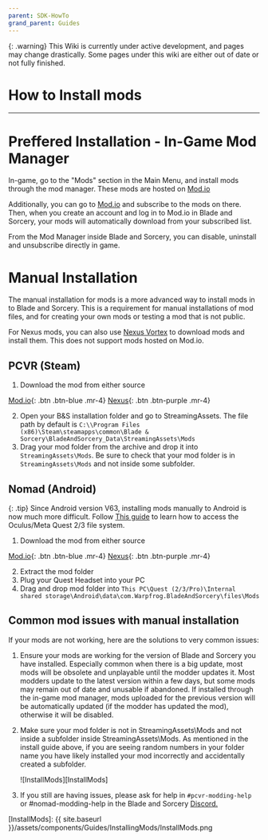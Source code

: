 ```yaml
---
parent: SDK-HowTo
grand_parent: Guides
---
```

{: .warning}
This Wiki is currently under active development, and pages may change drastically. Some pages under this wiki are either out of date or not fully finished.

# How to Install mods
---
# Preffered Installation - In-Game Mod Manager

In-game, go to the "Mods" section in the Main Menu, and install mods through the mod manager. These mods are hosted on [Mod.io](https://mod.io/g/blade-and-sorcery)

Additionally, you can go to [Mod.io](https://mod.io/g/blade-and-sorcery) and subscribe to the mods on there. Then, when you create an account and log in to Mod.io in Blade and Sorcery, your mods will automatically download from your subscribed list.

From the Mod Manager inside Blade and Sorcery, you can disable, uninstall and unsubscribe directly in game.


# Manual Installation
The manual installation for mods is a more advanced way to install mods in to Blade and Sorcery. This is a requirement for manual installations of mod files, and for creating your own mods or testing a mod that is not public. 

For Nexus mods, you can also use [Nexus Vortex](https://www.nexusmods.com/site/mods/1) to download mods and install them. This does not support mods hosted on Mod.io.

## PCVR (Steam)

1. Download the mod from either source

 [Mod.io](https://mod.io/g/blade-and-sorcery){: .btn .btn-blue .mr-4} [Nexus](https://www.nexusmods.com/bladeandsorcery/mods/){: .btn .btn-purple .mr-4}

2. Open your B&S installation folder and go to StreamingAssets. The file path by default is `C:\\Program Files (x86)\Steam\steamapps\common\Blade & Sorcery\BladeAndSorcery_Data\StreamingAssets\Mods`
3. Drag your mod folder from the archive and drop it into `StreamingAssets\Mods`. Be sure to check that your mod folder is in `StreamingAssets\Mods` and not inside some subfolder.

## Nomad (Android)

{: .tip}
Since Android version V63, installing mods manually to Android is now much more difficult. Follow [This guide](https://youtu.be/7H3pfTvzDBc?si=GBgbL1ltAPg3k4lv) to learn how to access the Oculus/Meta Quest 2/3 file system.

1. Download the mod from either source

 [Mod.io](https://mod.io/g/blade-and-sorcery){: .btn .btn-blue .mr-4} [Nexus](https://www.nexusmods.com/bladeandsorcery/mods/){: .btn .btn-purple .mr-4}

2. Extract the mod folder
3. Plug your Quest Headset into your PC
4. Drag and drop mod folder into `This PC\Quest (2/3/Pro)\Internal shared storage\Android\data\com.Warpfrog.BladeAndSorcery\files\Mods`

## Common mod issues with manual installation 

If your mods are not working, here are the solutions to very common issues:

1. Ensure your mods are working for the version of Blade and Sorcery you have installed. Especially common when there is a big update, most mods will be obsolete and unplayable until the modder updates it. Most modders update to the latest version within a few days, but some mods may remain out of date and unusable if abandoned. If installed through the in-game mod manager, mods uploaded for the previous version will be automatically updated (if the modder has updated the mod), otherwise it will be disabled.
2. Make sure your mod folder is not in StreamingAssets\Mods and not inside a subfolder inside StreamingAssets\Mods. As mentioned in the install guide above, if you are seeing random numbers in your folder name you have likely installed your mod incorrectly and accidentally created a subfolder.
    
    ![InstallMods][InstallMods]
    
3. If you still are having issues, please ask for help in `#pcvr-modding-help` or #nomad-modding-help in the Blade and Sorcery [Discord.](https://discord.gg/bladeandsorcery)


[InstallMods]: {{ site.baseurl }}/assets/components/Guides/InstallingMods/InstallMods.png